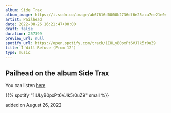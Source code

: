 ```yaml
---
album: Side Trax
album_image: https://i.scdn.co/image/ab67616d0000b2736df6e25aca7ee21e04594b5a
artist: Pailhead
date: 2022-08-26 16:21:47+00:00
draft: false
duration: 257399
preview_url: null
spotify_url: https://open.spotify.com/track/1IULyB0pxPt6VJlk5r0uZ9
title: I Will Refuse (From 12")
type: music
---
```



## Pailhead on the album Side Trax

You can listen [here](https://open.spotify.com/track/1IULyB0pxPt6VJlk5r0uZ9)

{{% spotify "1IULyB0pxPt6VJlk5r0uZ9" small %}}

added on August 26, 2022
